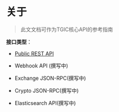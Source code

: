 # 关于

> 此文文档可作为TGIC核心API的参考指南

**接口类型**：

* [Public REST API](zh-cn/public-rest-api/getting-started)

* Webhook API (撰写中)

* Exchange JSON-RPC(撰写中)

* Crypto JSON-RPC(撰写中)

* Elasticsearch API(撰写中)

  